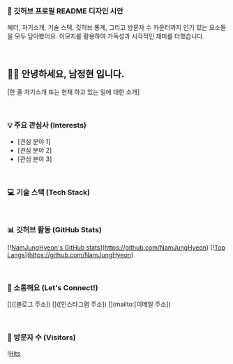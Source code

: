 
### 🎨 깃허브 프로필 README 디자인 시안

헤더, 자기소개, 기술 스택, 깃허브 통계, 그리고 방문자 수 카운터까지 인기 있는 요소들을 모두 담아봤어요. 이모지를 활용하여 가독성과 시각적인 재미를 더했습니다.

<br>

## 🙋‍♂️ 안녕하세요, 남정현 입니다.

[한 줄 자기소개 또는 현재 하고 있는 일에 대한 소개]

<br>

### 💡 주요 관심사 (Interests)

  - [관심 분야 1]
  - [관심 분야 2]
  - [관심 분야 3]

<br>

### 💻 기술 스택 (Tech Stack)

<br>

### 📊 깃허브 활동 (GitHub Stats)

[\![NamJungHyeon's GitHub stats](https://www.google.com/search?q=https://github-readme-stats.vercel.app/api%3Fusername%3DNamJungHyeon\&show\_icons=true\&theme=radical)](https://github.com/NamJungHyeon)
[\![Top Langs](https://github-readme-stats.vercel.app/api/top-langs/?username=NamJungHyeon\&layout=compact\&theme=radical)](https://github.com/NamJungHyeon)

<br>

### 🤝 소통해요 (Let's Connect\!)

[]([블로그 주소])
[]([인스타그램 주소])
[](mailto:[이메일 주소])

<br>

### 👥 방문자 수 (Visitors)

\![Hits](https://www.google.com/search?q=https://hits.seeyoufarm.com/api/count/incr/badge.svg%3Furl%3Dhttps%253A%252F%252Fgithub.com%252FNamJungHyeon\&count\_bg=%2379C83D\&title\_bg=%23555555\&icon=\&icon\_color=%23E7E7E7\&title=hits\&edge\_flat=false)


